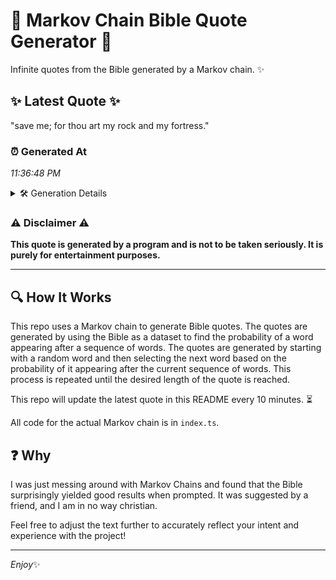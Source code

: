 # 📖 Markov Chain Bible Quote Generator 📖

Infinite quotes from the Bible generated by a Markov chain. ✨

## ✨ Latest Quote ✨
"save me; for thou art my rock and my fortress."

### ⏰ Generated At
*11:36:48 PM*

<details>
    <summary>🛠️ Generation Details</summary>
    <p>
        <strong>🌱 Seed:</strong> save<br>
        <strong>🔄 Iterations:</strong> 9<br>
        <strong>📜 Context History:</strong><br>[ save ]: me;<br>[ save, me; ]: for<br>[ save, me;, for ]: thou<br>[ save, me;, for, thou ]: art<br>[ save, me;, for, thou, art ]: my<br>[ save, me;, for, thou, art, my ]: rock<br>[ me;, for, thou, art, my, rock ]: and<br>[ for, thou, art, my, rock, and ]: my<br>[ thou, art, my, rock, and, my ]: fortress.<br>
    </p>
</details>

### ⚠️ Disclaimer ⚠️
**This quote is generated by a program and is not to be taken seriously. It is purely for entertainment purposes.**

---

## 🔍 How It Works

This repo uses a Markov chain to generate Bible quotes. The quotes are generated by using the Bible as a dataset to find the probability of a word appearing after a sequence of words. The quotes are generated by starting with a random word and then selecting the next word based on the probability of it appearing after the current sequence of words. This process is repeated until the desired length of the quote is reached.

This repo will update the latest quote in this README every 10 minutes. ⏳

All code for the actual Markov chain is in `index.ts`.

## ❓ Why

I was just messing around with Markov Chains and found that the Bible surprisingly yielded good results when prompted. 
It was suggested by a friend, and I am in no way christian.

Feel free to adjust the text further to accurately reflect your intent and experience with the project!

---

*Enjoy*✨
